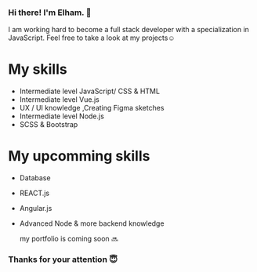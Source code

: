### Hi there! I'm Elham. 👋

I am working hard to become a full stack developer with a specialization in JavaScript. Feel free to take a look at my projects☺️

# My skills
* Intermediate level JavaScript/ CSS & HTML
* Intermediate level Vue.js 
* UX / UI knowledge ,Creating Figma sketches
* Intermediate level Node.js
* SCSS & Bootstrap

# My upcomming skills
* Database 
* REACT.js
* Angular.js
* Advanced Node & more backend knowledge


   my portfolio is coming soon 🔜 

### Thanks for your attention 😇
  
